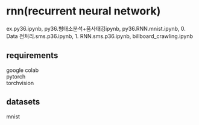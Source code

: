 # rnn(recurrent neural network)
ex.py36.ipynb, py36.형태소분석+품사태깅ipynb, py36.RNN.mnist.ipynb, 0. Data 전처리.sms.p36.ipynb, 1. RNN.sms.p36.ipynb, billboard_crawling.ipynb

## requirements
google colab  
pytorch  
torchvision

## datasets
mnist

